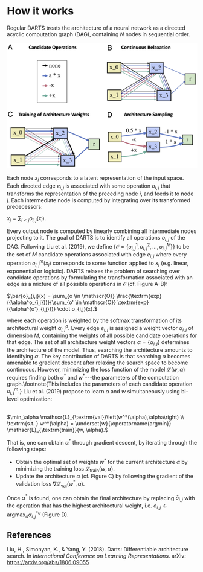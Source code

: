 # How it works

Regular DARTS treats the architecture of a neural network as a directed acyclic computation graph (DAG), containing $N$ nodes in sequential order.

![Comptuation Graph](img/darts_computation_graph.jpg)

Each node $x_i$ corresponds to a latent representation of the input space. Each directed edge $e_{i, j}$ is associated with some operation  $o_{i,j}$ that transforms the representation of the preceding node $i$, and feeds it to node $j$. Each intermediate node is computed by integrating over its transformed predecessors:

$x_j = \sum_{i<j} o_{i,j} \left( x_{i} \right).$

Every output node is computed by linearly combining all intermediate nodes projecting to it. The goal of DARTS is to identify all operations $o_{i,j}$ of the DAG. Following Liu et al. (2019), we define {$\mathscr{O} = \{o^1_{i,j}, o^2_{i,j}, \dots, o^M_{i,j}\}$} to be the set of $M$ candidate operations associated with edge $e_{i, j}$ where every operation $o^m_{i,j}(x_i)$ corresponds to some function applied to $x_{i}$ (e.g. linear,  exponential or logistic). DARTS relaxes the problem of searching over candidate operations by formulating the transformation associated with an edge as a mixture of all possible operations in $\mathscr{O}$ (cf. Figure A-B):

$\bar{o}_{i,j}(x) = \sum_{o \in \mathscr{O}} \frac{\textrm{exp}({\alpha^o_{i,j}})}{\sum_{o' \in \mathscr{O}} \textrm{exp}({\alpha^{o'}_{i,j}})} \cdot o_{i,j}(x).$

where each operation is weighted by the softmax transformation of its architectural weight $\alpha^o_{i,j}$. Every edge $e_{i, j}$ is assigned a weight vector $\alpha_{i,j}$ of dimension $M$, containing the weights of all possible candidate operations for that edge. The set of all architecture weight vectors $\alpha = \{\alpha_{i,j}\}$ determines the architecture of the model. Thus, searching the architecture amounts to identifying $\alpha$. The key contribution of DARTS is that searching $\alpha$ becomes amenable to gradient descent after relaxing the search space to become continuous. However, minimizing the loss function of the model $\mathscr{L}(w,\alpha)$ requires finding both $\alpha^*$ and $w^*$---the parameters of the computation graph.\footnote{This includes the parameters of each candidate operation $o^m_{i,j}$.} Liu et al. (2019) propose to learn $\alpha$ and $w$ simultaneously using bi-level optimization:<br><br>

$\min_\alpha \mathscr{L}_{\textrm{val}}\left(w^*(\alpha),\alpha\right) \\
\textrm{s.t. } w^*(\alpha) = \underset{w}{\operatorname{argmin}}   \mathscr{L}_{\textrm{train}}(w, \alpha).$

That is, one can obtain $\alpha^*$ through gradient descent, by iterating through the following steps:


- Obtain the optimal set of weights $w^*$ for the current architecture $\alpha$ by minimizing the training loss $\mathscr{L}_{\textrm{train}}(w, \alpha)$.
- Update the architecture $\alpha$ (cf. Figure C) by following the gradient of the validation loss $\nabla  \mathscr{L}_{\textrm{val}}\left(w^*,\alpha\right)$.


Once $\alpha^*$ is found, one can obtain the final architecture by replacing $\bar{o}_{i,j}$ with the operation that has the highest architectural weight, i.e. $o_{i,j}\leftarrow \textrm{argmax}_o \alpha^{*o}_{i,j}$ (Figure D).

## References

Liu, H., Simonyan, K., & Yang, Y. (2018). Darts: Differentiable architecture search. In *International Conference on Learning Representations*. arXiv: https://arxiv.org/abs/1806.09055
